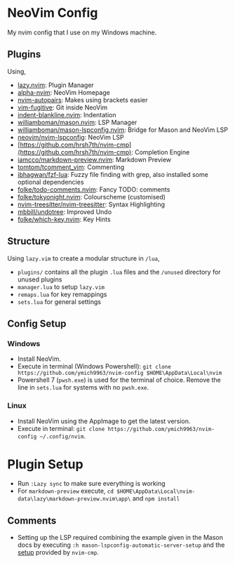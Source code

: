 # NeoVim Config
My nvim config that I use on my Windows machine.

## Plugins
Using,
    
- [lazy.nvim](https://github.com/folke/lazy.nvim.git): Plugin Manager
- [alpha-nvim](https://github.com/goolord/alpha-nvim.git): NeoVim Homepage
- [nvim-autopairs](https://github.com/windwp/nvim-autopairs.git): Makes using brackets easier
- [vim-fugitive](https://github.com/tpope/vim-fugitive.git): Git inside NeoVim 
- [indent-blankline.nvim](https://github.com/lukas-reineke/indent-blankline.nvim.git): Indentation 
- [williamboman/mason.nvim](https://github.com/williamboman/mason.nvim): LSP Manager
- [williamboman/mason-lspconfig.nvim](https://github.com/williamboman/mason-lspconfig.nvim): Bridge for Mason and NeoVim LSP
- [neovim/nvim-lspconfig](https://github.com/neovim/nvim-lspconfig): NeoVim LSP
- [https://github.com/hrsh7th/nvim-cmp](https://github.com/hrsh7th/nvim-cmp): Completion Engine
- [iamcco/markdown-preview.nvim](https://github.com/iamcco/markdown-preview.nvim.git): Markdown Preview 
- [tomtom/tcomment_vim](https://github.com/tomtom/tcomment_vim.git): Commenting
- [ibhagwan/fzf-lua](https://github.com/ibhagwan/fzf-lua): Fuzzy file finding with grep, also installed some optional dependencies 
- [folke/todo-comments.nvim](https://github.com/folke/todo-comments.nvim.git): Fancy TODO: comments 
- [folke/tokyonight.nvim](https://github.com/folke/tokyonight.nvim.git): Colourscheme (customised)
- [nvim-treesitter/nvim-treesitter](https://github.com/nvim-treesitter/nvim-treesitter.git): Syntax Highlighting
- [mbbill/undotree](https://github.com/mbbill/undotree.git): Improved Undo
- [folke/which-key.nvim](https://github.com/folke/which-key.nvim.git): Key Hints

## Structure
Using `lazy.vim` to create a modular structure in `/lua`,

- `plugins/` contains all the plugin `.lua` files and the `/unused` directory for unused plugins
- `manager.lua` to setup `lazy.vim`
- `remaps.lua` for key remappings
- `sets.lua` for general settings 

## Config Setup
### Windows
- Install NeoVim.
- Execute in terminal (Windows Powershell): `git clone https://github.com/ymich9963/nvim-config $HOME\AppData\Local\nvim` 
- Powershell 7 (`pwsh.exe`) is used for the terminal of choice. Remove the line in `sets.lua` for systems with no `pwsh.exe`.

### Linux
- Install NeoVim using the AppImage to get the latest version.
- Execute in terminal: `git clone https://github.com/ymich9963/nvim-config ~/.config/nvim`. 

# Plugin Setup
- Run `:Lazy sync` to make sure everything is working
- For `markdown-preview` execute, `cd $HOME\AppData\Local\nvim-data\lazy\markdown-preview.nvim\app\` and `npm install`

## Comments
- Setting up the LSP required combining the example given in the Mason docs by executing `:h mason-lspconfig-automatic-server-setup` and the [setup](https://github.com/hrsh7th/nvim-cmp?tab=readme-ov-file#setup) provided by `nvim-cmp`.





